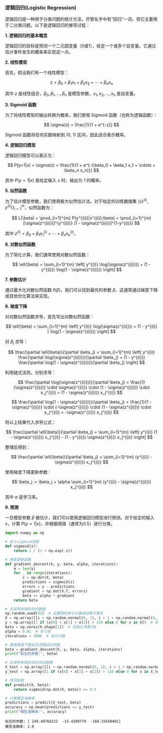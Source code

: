 ### 逻辑回归(Logistic Regression)

逻辑回归是一种用于分类问题的统计方法，尽管名字中有“回归”一词，但它主要用于二分类问题。以下是逻辑回归的推导过程：

**1. 逻辑回归的基本概念**

逻辑回归的目标是预测一个二元因变量（0或1），给定一个或多个自变量。它通过估计事件发生的概率来实现这一点。

**2. 线性模型**

首先，假设我们有一个线性模型：

$$
z = \beta_0 + \beta_1 x_1 + \beta_2 x_2 + \cdots + \beta_n x_n
$$

其中 $z$ 是线性组合，$\beta_0, \beta_1, \ldots, \beta_n$ 是模型参数，$x_1, x_2, \ldots, x_n$ 是自变量。

**3. Sigmoid 函数**

为了将线性模型的输出转换为概率，我们使用 Sigmoid 函数（也称为逻辑函数）：

$$
\sigma(z) = \frac{1}{1 + e^{-z}}
$$

Sigmoid 函数将任何实数映射到 (0, 1) 区间，因此适合表示概率。

**4. 逻辑回归模型**

逻辑回归模型可以表示为：

$$
P(y=1|x) = \sigma(z) = \frac{1}{1 + e^{-(\beta_0 + \beta_1 x_1 + \cdots + \beta_n x_n)}}
$$

其中 $P(y=1|x)$ 是给定输入 $x$ 时，输出为 1 的概率。

**5. 似然函数**

为了估计模型参数，我们使用极大似然估计法。对于给定的训练数据集 $\{(x^{(i)}, y^{(i)})\}_{i=1}^{m}$，似然函数为：

$$
L(\beta) = \prod_{i=1}^{m} P(y^{(i)}|x^{(i)};\beta) = \prod_{i=1}^{m} [\sigma(z^{(i)})]^{y^{(i)}} [1 - \sigma(z^{(i)})]^{1-y^{(i)}}
$$

其中 $z^{(i)} = \beta_0 + \beta_1 x_1^{(i)} + \cdots + \beta_n x_n^{(i)}$。

**6. 对数似然函数**

为了简化计算，我们通常使用对数似然函数：

$$
\ell(\beta) = \sum_{i=1}^{m} \left[ y^{(i)} \log(\sigma(z^{(i)})) + (1 - y^{(i)}) \log(1 - \sigma(z^{(i)})) \right]
$$

**7. 参数估计**

通过最大化对数似然函数 $\ell(\beta)$，我们可以找到最优的参数 $\beta$。这通常通过梯度下降或其他优化算法来实现。

**8. 梯度下降**

对对数似然函数求导，首先写出对数似然函数：

$$
\ell(\beta) = \sum_{i=1}^{m} \left[ y^{(i)} \log(\sigma(z^{(i)})) + (1 - y^{(i)} ) \log(1 - \sigma(z^{(i)})) \right]
$$

对 $\beta_j$ 求导：

$$
\frac{\partial \ell(\beta)}{\partial \beta_j} = \sum_{i=1}^{m} \left[ y^{(i)} \frac{\partial \log(\sigma(z^{(i)}))}{\partial \beta_j} + (1 - y^{(i)}) \frac{\partial \log(1 - \sigma(z^{(i)}))}{\partial \beta_j} \right]
$$

利用链式法则，分别求导：

$$
\frac{\partial \log(\sigma(z^{(i)}))}{\partial \beta_j} = \frac{1}{\sigma(z^{(i)})} \cdot \sigma(z^{(i)}) \cdot (1 - \sigma(z^{(i)})) \cdot x_j^{(i)} = (1 - \sigma(z^{(i)})) x_j^{(i)}
$$

$$
\frac{\partial \log(1 - \sigma(z^{(i)}))}{\partial \beta_j} = \frac{1}{1 - \sigma(z^{(i)})} \cdot (-\sigma(z^{(i)})) \cdot (1 - \sigma(z^{(i)})) \cdot x_j^{(i)} = -\sigma(z^{(i)}) x_j^{(i)}
$$

将以上结果代入求导公式：

$$
\frac{\partial \ell(\beta)}{\partial \beta_j} = \sum_{i=1}^{m} \left[ y^{(i)} (1 - \sigma(z^{(i)})) x_j^{(i)} - (1 - y^{(i)}) \sigma(z^{(i)}) x_j^{(i)} \right]
$$

整理后得到：

$$
\frac{\partial \ell(\beta)}{\partial \beta_j} = \sum_{i=1}^{m} (y^{(i)} - \sigma(z^{(i)})) x_j^{(i)}
$$

使用梯度下降更新参数：

$$
\beta_j := \beta_j + \alpha \sum_{i=1}^{m} (y^{(i)} - \sigma(z^{(i)})) x_j^{(i)}
$$

其中 $\alpha$ 是学习率。

**9. 预测**

一旦模型参数 $\beta$ 被估计，我们可以使用逻辑回归模型进行预测。对于给定的输入 $x$，计算 $P(y=1|x)$，并根据阈值（通常为0.5）进行分类。


```python
import numpy as np

# 定义sigmoid函数
def sigmoid(z):
    return 1 / (1 + np.exp(-z))

# 梯度更新函数
def gradient_descent(X, y, beta, alpha, iterations):
    m = len(y)
    for _ in range(iterations):
        z = np.dot(X, beta)
        predictions = sigmoid(z)
        errors = y - predictions
        gradient = np.dot(X.T, errors)
        beta += alpha * gradient
    return beta

# 生成带有随机性的数据
np.random.seed(42)  # 设置随机种子以确保结果可重复
X = np.array([[i + np.random.normal(0, 1), i + 1 + np.random.normal(0, 1), i + 2 + np.random.normal(0, 1)] for i in range(100)])  # 100个样本，每个样本3个特征，特征带有随机性
y = np.array([1 if (x[0] + x[1] + x[2]) > 150 else 0 for x in X])  # 根据特征和生成标签
beta = np.zeros(X.shape[1])  # 初始化参数为0
alpha = 0.01  # 学习率
iterations = 1000  # 迭代次数

# 使用梯度下降拟合逻辑回归参数
beta = gradient_descent(X, y, beta, alpha, iterations)
print("拟合的参数:", beta)

# 生成带有随机性的测试数据
X_test = np.array([[i + np.random.normal(0, 1), i + 1 + np.random.normal(0, 1), i + 2 + np.random.normal(0, 1)] for i in range(100, 120)])  # 20个测试样本，每个样本3个特征
y_test = np.array([1 if (x[0] + x[1] + x[2]) > 150 else 0 for x in X_test])  # 根据特征和生成标签

# 预测函数
def predict(X, beta):
    return sigmoid(np.dot(X, beta)) >= 0.5

# 计算模型准确率
predictions = predict(X_test, beta)
accuracy = np.mean(predictions == y_test)
print("模型准确率:", accuracy)
```
```
拟合的参数: [ 249.40764222  -13.4209779  -168.15650401]
模型准确率: 1.0
```




